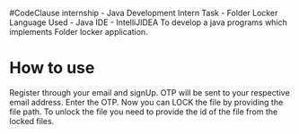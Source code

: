 #CodeClause internship - Java Development Intern
Task - Folder Locker
Language Used - Java
IDE - IntelliJIDEA
To develop a java programs which implements Folder locker application.
# How to use
Register through your email and signUp.
OTP will be sent to your respective email address.
Enter the OTP.
Now you can LOCK the file by providing the file path.
To unlock the file you need to provide the id of the file from the locked files.
